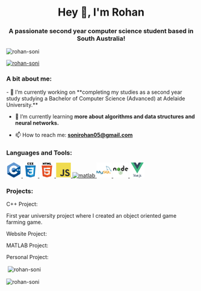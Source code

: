 <!-- title -->
<h1 align="center">Hey 👋, I'm Rohan</h1>
<h3 align="center">A passionate second year computer science student based in South Australia!</h3>

<!-- profile views -->
<p align="left"> <img src="https://komarev.com/ghpvc/?username=rohan-soni&label=Profile%20views&color=0e75b6&style=flat" alt="rohan-soni" /> </p>

<!-- profile trophys -->
<p align="left"> <a href="https://github.com/ryo-ma/github-profile-trophy"><img src="https://github-profile-trophy.vercel.app/?username=rohan-soni" alt="rohan-soni" /></a> </p>

<h3 align="left">A bit about me:</h3>
- 🔭 I’m currently working on **completing my studies as a second year study studying a Bachelor of Computer Science (Advanced) at Adelaide University.**

- 🌱 I’m currently learning **more about algorithms and data structures and neural networks.**

- 📫 How to reach me: **sonirohan05@gmail.com**

<h3 align="left">Languages and Tools:</h3>
<p align="left"> <a href="https://www.w3schools.com/cpp/" target="_blank" rel="noreferrer"> <img src="https://raw.githubusercontent.com/devicons/devicon/master/icons/cplusplus/cplusplus-original.svg" alt="cplusplus" width="40" height="40"/> </a> <a href="https://www.w3schools.com/css/" target="_blank" rel="noreferrer"> <img src="https://raw.githubusercontent.com/devicons/devicon/master/icons/css3/css3-original-wordmark.svg" alt="css3" width="40" height="40"/> </a> <a href="https://www.w3.org/html/" target="_blank" rel="noreferrer"> <img src="https://raw.githubusercontent.com/devicons/devicon/master/icons/html5/html5-original-wordmark.svg" alt="html5" width="40" height="40"/> </a> <a href="https://developer.mozilla.org/en-US/docs/Web/JavaScript" target="_blank" rel="noreferrer"> <img src="https://raw.githubusercontent.com/devicons/devicon/master/icons/javascript/javascript-original.svg" alt="javascript" width="40" height="40"/> </a> <a href="https://www.mathworks.com/" target="_blank" rel="noreferrer"> <img src="https://upload.wikimedia.org/wikipedia/commons/2/21/Matlab_Logo.png" alt="matlab" width="40" height="40"/> </a> <a href="https://www.mysql.com/" target="_blank" rel="noreferrer"> <img src="https://raw.githubusercontent.com/devicons/devicon/master/icons/mysql/mysql-original-wordmark.svg" alt="mysql" width="40" height="40"/> </a> <a href="https://nodejs.org" target="_blank" rel="noreferrer"> <img src="https://raw.githubusercontent.com/devicons/devicon/master/icons/nodejs/nodejs-original-wordmark.svg" alt="nodejs" width="40" height="40"/> </a> <a href="https://vuejs.org/" target="_blank" rel="noreferrer"> <img src="https://raw.githubusercontent.com/devicons/devicon/master/icons/vuejs/vuejs-original-wordmark.svg" alt="vuejs" width="40" height="40"/> </a> </p>

<h3 align="left">Projects: </h3>
<p>C++ Project: </p>
<p>First year university project where I created an object oriented game farming game.  </p>
<p>Website Project: </p>
<p>MATLAB Project: </p>
<p>Personal Project: </p>

<p>&nbsp;<img align="center" src="https://github-readme-stats.vercel.app/api?username=rohan-soni&show_icons=true&locale=en" alt="rohan-soni" /></p>

<p><img align="center" src="https://github-readme-streak-stats.herokuapp.com/?user=rohan-soni&" alt="rohan-soni" /></p>
